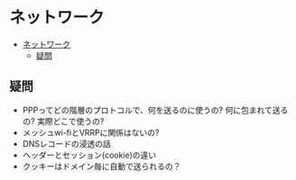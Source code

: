 # ネットワーク

- [ネットワーク](#ネットワーク)
  - [疑問](#疑問)

## 疑問

- PPPってどの階層のプロトコルで、何を送るのに使うの? 何に包まれて送るの? 実際どこで使うの?
- メッシュwi-fiとVRRPに関係はないの?
- DNSレコードの浸透の話
- ヘッダーとセッション(cookie)の違い
- クッキーはドメイン毎に自動で送られるの？
